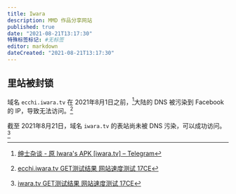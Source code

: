 ```yaml
---
title: Iwara
description: MMD 作品分享网站
published: true
date: "2021-08-21T13:17:30"
特殊标签标记: #无标签
editor: markdown
dateCreated: "2021-08-21T13:17:30"
---
```


## 里站被封锁

域名 `ecchi.iwara.tv` 在 2021年8月1日之前，[^iapp215]大陆的 DNS 被污染到 Facebook 的 IP，导致无法访问。[^ecchi_i]

[^iapp215]: [绅士杂谈 - 原 Iwara's APK [iwara.tv] – Telegram](https://web.archive.org/web/20210821052332/https://t.me/s/iwara_app/215)

[^ecchi_i]: [ecchi.iwara.tv GET测试结果 网站速度测试 17CE](https://web.archive.org/web/20210821051834/https://www.17ce.com/site/http/20210821_141f17e0023f11ec8657639c33c1aab4:1.html)

截至 2021年8月21日，域名 `iwara.tv` 的表站尚未被 DNS 污染，可以成功访问。[^iwara_17ce]

[^iwara_17ce]: [iwara.tv GET测试结果 网站速度测试 17CE](https://web.archive.org/web/20210821054824/https://www.17ce.com/site/http/20210821_8f648770024211ec8657639c33c1aab4:1.html)
